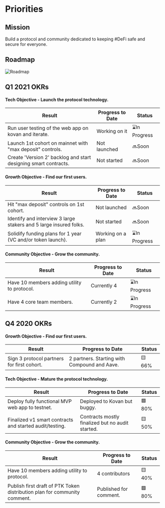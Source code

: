 # Priorities
## Mission
Build a protocol and community dedicated to keeping #DeFi safe and secure for everyone. 

## Roadmap
![Roadmap](/img/protocol-roadmap.png)

## Q1 2021 OKRs
#### Tech Objective - Launch the protocol technology.
| Result | Progress to Date | Status |
|--------|------------------|--------|
|Run user testing of the web app on kovan and iterate.|Working on it|⌛In Progress|
|Launch 1st cohort on mainnet with "max deposit" controls.|Not launched|🔜Soon|
|Create 'Version 2' backlog and start designing smart contracts.|Not started|🔜Soon|

#### Growth Objective - Find our first users.
| Result | Progress to Date | Status |
|--------|------------------|--------|
|Hit "max deposit" controls on 1st cohort.|Not launched|🔜Soon|
|Identify and interview 3 large stakers and 5 large insured folks.|Not started|🔜Soon|
|Solidify funding plans for 1 year (VC and/or token launch).|Working on a plan|⌛In Progress|

#### Community Objective - Grow the community.
| Result | Progress to Date | Status |
|--------|------------------|--------|
|Have 10 members adding utility to protocol.|Currently 4|⌛In Progress|
|Have 4 core team members.|Currently 2|⌛In Progress|

## Q4 2020 OKRs
#### Growth Objective - Find our first users.
| Result | Progress to Date | Status |
|--------|------------------|--------|
|Sign 3 protocol partners for first cohort.|2 partners. Starting with Compound and Aave.|🟨 66%|

#### Tech Objective - Mature the protocol technology.
| Result | Progress to Date | Status |
|--------|------------------|--------|
|Deploy fully functional MVP web app to testnet.|Deployed to Kovan but buggy.|🟩 80%|
|Finalized v1 smart contracts and started audit/testing.|Contracts mostly finalized but no audit started.|🟨 50%|

#### Community Objective - Grow the community.
| Result | Progress to Date | Status |
|--------|------------------|--------|
|Have 10 members adding utility to protocol.|4 contributors|🟨 40%|
|Publish first draft of PTK Token distribution plan for community comment.|Published for comment.|🟩 80%|